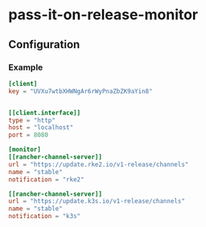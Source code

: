 # pass-it-on-release-monitor


## Configuration

### Example
```toml
[client]
key = "UVXu7wtbXHWNgAr6rWyPnaZbZK9aYin8"


[[client.interface]]
type = "http"
host = "localhost"
port = 8080

[monitor]
[[rancher-channel-server]]
url = "https://update.rke2.io/v1-release/channels"
name = "stable"
notification = "rke2"

[[rancher-channel-server]]
url = "https://update.k3s.io/v1-release/channels"
name = "stable"
notification = "k3s"

```
